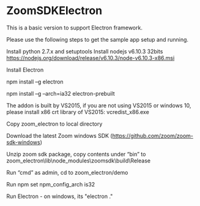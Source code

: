 # ZoomSDKElectron

This is a basic version to support Electron framework. 

Please use the following steps to get the sample app setup and running.

Install python 2.7.x and setuptools
Install nodejs v6.10.3 32bits
https://nodejs.org/download/release/v6.10.3/node-v6.10.3-x86.msi

Install Electron

npm install –g electron

npm install –g –arch=ia32 electron-prebuilt

The addon is built by VS2015, if you are not using VS2015 or windows 10, please install x86 crt library of VS2015: vcredist_x86.exe

Copy zoom_electron to local directory

Download the latest Zoom windows SDK (https://github.com/zoom/zoom-sdk-windows)

Unzip zoom sdk package, copy contents under “bin” to zoom_electron\lib\node_modules\zoomsdk\build\Release

Run “cmd” as admin, cd to zoom_electron/demo

Run npm set npm_config_arch is32

Run Electron - on windows, its "electron ."
      
